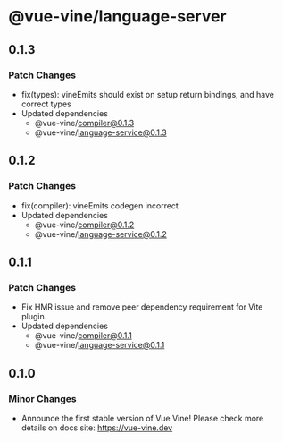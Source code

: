 # @vue-vine/language-server

## 0.1.3

### Patch Changes

- fix(types): vineEmits should exist on setup return bindings, and have correct types
- Updated dependencies
  - @vue-vine/compiler@0.1.3
  - @vue-vine/language-service@0.1.3

## 0.1.2

### Patch Changes

- fix(compiler): vineEmits codegen incorrect
- Updated dependencies
  - @vue-vine/compiler@0.1.2
  - @vue-vine/language-service@0.1.2

## 0.1.1

### Patch Changes

- Fix HMR issue and remove peer dependency requirement for Vite plugin.
- Updated dependencies
  - @vue-vine/compiler@0.1.1
  - @vue-vine/language-service@0.1.1

## 0.1.0

### Minor Changes

- Announce the first stable version of Vue Vine! Please check more details on docs site: https://vue-vine.dev
